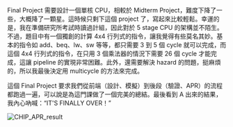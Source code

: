 Final Project 需要設計一個單核 CPU，相較於 Midterm Project，難度下降了一些，大概降了一顆星。這時候只剩下這個 project 了，寫起來比較輕鬆。幸運的是，我在準備研究所考試時讀過計組，因此對於 5 stage CPU 的架構並不陌生。不過，題目中有一個獨創的計算 4x4 行列式的指令，讓我覺得有些莫名其妙。基本的指令如 add、beq、lw、sw 等等，都只需要 3 到 5 個 cycle 就可以完成，而這個 4x4 行列式的指令，在只用 3 個乘法器的情況下需要 26 個 cycle 才能完成，這讓 pipeline 的實現非常困難。此外，還需要解決 hazard 的問題，挺麻煩的，所以我最後決定用 multicycle 的方法來完成。

這個 Final Project 要求我們從前端（設計、模擬）到後段（驗證、APR）的流程都跑過一遍，可以說是為這門課做了一個完美的總結。最後看到 A 出來的結果，我內心吶喊：“IT'S FINALLY OVER！”

![CHIP_APR_result](https://github.com/ubenson20010518/UBENSON_NYCU_ICLAB/assets/169625082/89530809-40ae-40ec-b387-5df1f0044421)
